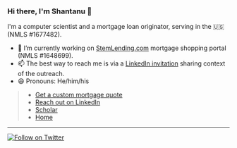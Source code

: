 ### Hi there, I'm Shantanu 👋

I'm a computer scientist and a mortgage loan originator, serving in the 🇺🇸 (NMLS #1677482). 

- 🔭 I’m currently working on [StemLending.com](https://www.stemlending.com/quote) mortgage shopping portal (NMLS #1648699).
- 📫 The best way to reach me is via a [LinkedIn invitation](https://www.linkedin.com/in/shantanu/) sharing context of the outreach.
- 😄 Pronouns: He/him/his

> * [Get a custom mortgage quote](https://www.stemlending.com/quote)
> * [Reach out on LinkedIn](https://www.linkedin.com/in/shantanu/)
> * [Scholar](https://scholar.google.com/citations?user=1vXVdMsAAAAJ)
> * [Home](https://www.shantanusharma.com/)

---
[![Follow on Twitter](https://img.shields.io/twitter/follow/shantanu?label=Follow&style=social)](https://twitter.com/shantanu)
